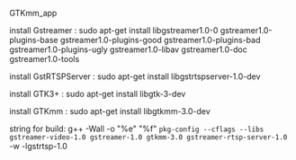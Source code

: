 GTKmm_app

install 	Gstreamer : 	sudo apt-get install libgstreamer1.0-0 gstreamer1.0-plugins-base gstreamer1.0-plugins-good gstreamer1.0-plugins-bad gstreamer1.0-plugins-ugly gstreamer1.0-libav gstreamer1.0-doc gstreamer1.0-tools

install GstRTSPServer : 	sudo apt-get install libgstrtspserver-1.0-dev

install			GTK3+ :		sudo apt-get install libgtk-3-dev
			
install			GTKmm :		sudo apt-get install libgtkmm-3.0-dev
			
			
string for build: 	g++ -Wall  -o "%e" "%f" `pkg-config --cflags --libs gstreamer-video-1.0 gstreamer-1.0 gtkmm-3.0 gstreamer-rtsp-server-1.0` -w -lgstrtsp-1.0

			
			
